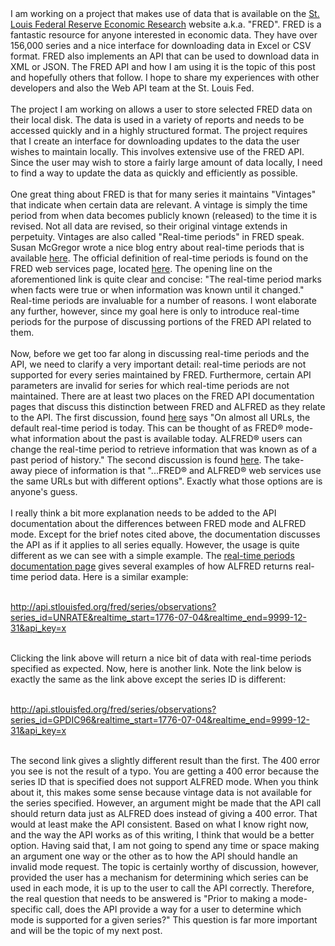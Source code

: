 ﻿<article>
I am working on a project that makes use of data that is available on the <a href="http://research.stlouisfed.org/fred2/" target="_blank">St. Louis Federal Reserve Economic Research</a> website a.k.a. "FRED".  FRED is a fantastic resource for anyone interested in economic data.  They have over 156,000 series and a nice interface for downloading data in Excel or CSV format.  FRED also implements an API that can be used to download data in XML or JSON.  The FRED API and how I am using it is the topic of this post and hopefully others that follow.  I hope to share my experiences with other developers and also the Web API team at the St. Louis Fed.  
  
<br/>
<br/>
The project I am working on allows a user to store selected FRED data on their local disk.  The data is used in a variety of reports and needs to be accessed quickly and in a highly structured format.  The project requires that I create an interface for downloading updates to the data the user wishes to maintain locally.  This involves extensive use of the FRED API.  Since the user may wish to store a fairly large amount of data locally, I need to find a way to update the data as quickly and efficiently as possible.

<br/>
<br/>
One great thing about FRED is that for many series it maintains "Vintages" that indicate when certain data are relevant.  A vintage is simply the time period from when data becomes publicly known (released) to the time it is revised.  Not all data are revised, so their original vintage extends in perpetuity.  Vintages are also called "Real-time periods" in FRED speak.  Susan McGregor wrote a nice blog entry about real-time periods that is available <a href="http://www.datadocs.org/beta/getting-to-know-fred-insight-into-the-federal-reserves-economic-data-api/"  target="_blank">here</a>.  The official definition of real-time periods is found on the FRED web services page, located <a href="http://api.stlouisfed.org/docs/fred/realtime_period.html" target="_blank">here</a>.  The opening line on the aforementioned link is quite clear and concise: "The real-time period marks when facts were true or when information was known until it changed."  Real-time periods are invaluable for a number of reasons.  I wont elaborate any further, however, since my goal here is only to introduce real-time periods for the purpose of discussing portions of the FRED API related to them.
 
 <br/>
 <br/>
 Now, before we get too far along in discussing real-time periods and the API, we need to clarify a very important detail: real-time periods are not supported for every series maintained by FRED.  Furthermore, certain API parameters are invalid for series for which real-time periods are not maintained.  There are at least two places on the FRED API documentation pages that discuss this distinction between FRED and ALFRED as they relate to the API.  The first discussion, found <a href="http://api.stlouisfed.org/docs/fred/realtime_period.html" target="_blank">here</a> says "On almost all URLs, the default real-time period is today. This can be thought of as FRED® mode- what information about the past is available today. ALFRED® users can change the real-time period to retrieve information that was known as of a past period of history."  The second discussion is found <a href="http://api.stlouisfed.org/docs/fred/fred_vs_alfred.html" target="_blank">here</a>.  The take-away piece of information is that "...FRED® and ALFRED® web services use the same URLs but with different options".  Exactly what those options are is anyone's guess.
 
 <br/>
 <br/>
 I really think a bit more explanation needs to be added to the API documentation about the differences between FRED mode and ALFRED mode.  Except for the brief notes cited above, the documentation discusses the API as if it applies to all series equally.  However, the usage is quite different as we can see with a simple example.  The <a href="http://api.stlouisfed.org/docs/fred/realtime_period.html" target="_blank">real-time periods documentation page</a> gives several examples of how ALFRED returns real-time period data. Here is a similar example:

<br/>
<br/>

   <a href="http://api.stlouisfed.org/fred/series/observations?series_id=UNRATE&realtime_start=1776-07-04&realtime_end=9999-12-31&api_key=x" target="_blank">http://api.stlouisfed.org/fred/series/observations?series_id=UNRATE&realtime_start=1776-07-04&realtime_end=9999-12-31&api_key=x</a>

<br/>
Clicking the link above will return a nice bit of data with real-time periods specified as expected.  Now, here is another link.  Note the link below is exactly the same as the link above except the series ID is different:
 
<br/>
<br/>


 <a href="http://api.stlouisfed.org/fred/series/observations?series_id=GPDIC96&realtime_start=1776-07-04&realtime_end=9999-12-31&api_key=x" target="_blank">http://api.stlouisfed.org/fred/series/observations?series_id=GPDIC96&realtime_start=1776-07-04&realtime_end=9999-12-31&api_key=x</a>

<br/>
The second link gives a slightly different result than the first.  The 400 error you see is not the result of a typo.  You are getting a 400 error because the series ID that is specified does not support ALFRED mode.  When you think about it, this makes some sense because vintage data is not available for the series specified.  However, an argument might be made that the API call should return data just as ALFRED does instead of giving a 400 error.  That would at least make the API consistent.  Based on what I know right now, and the way the API works as of this writing, I think that would be a better option.  Having said that, I am not going to spend any time or space making an argument one way or the other as to how the API should handle an invalid mode request.  The topic is certainly worthy of discussion, however, provided the user has a mechanism for determining which series can be used in each mode, it is up to the user to call the API correctly.  Therefore, the real question that needs to be answered is "Prior to making a mode-specific call, does the API provide a way for a user to determine which mode is supported for a given series?"  This question is far more important and will be the topic of my next post.  
    
</article>